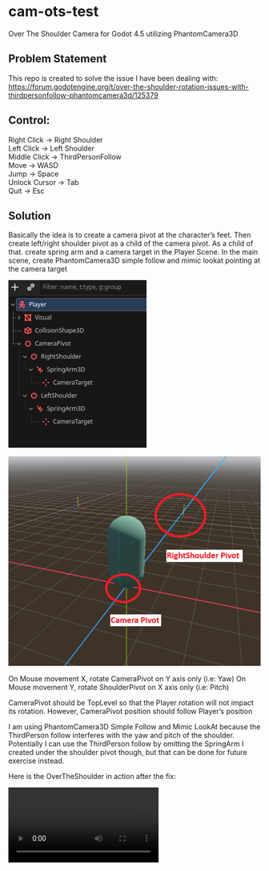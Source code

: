 # cam-ots-test
Over The Shoulder Camera for Godot 4.5 utilizing PhantomCamera3D

## Problem Statement
This repo is created to solve the issue I have been dealing with:
https://forum.godotengine.org/t/over-the-shoulder-rotation-issues-with-thirdpersonfollow-phantomcamera3d/125379

## Control:
Right Click -> Right Shoulder \
Left Click -> Left Shoulder \
Middle Click -> ThirdPersonFollow \
Move -> WASD \
Jump -> Space \
Unlock Cursor -> Tab \
Quit -> Esc

## Solution
Basically the idea is to create a camera pivot at the character’s feet. Then create left/right shoulder pivot as a child of the camera pivot. As a child of that. create spring arm and a camera target in the Player Scene. In the main scene, create PhantomCamera3D simple follow and mimic lookat pointing at the camera target

![alt text](resources/inspector.png)

![alt text](resources/scene_view.png)

On Mouse movement X, rotate CameraPivot on Y axis only (i.e: Yaw)
On Mouse movement Y, rotate ShoulderPivot on X axis only (i.e: Pitch)

CameraPivot should be TopLevel so that the Player rotation will not impact its rotation. However, CameraPivot position should follow Player’s position

I am using PhantomCamera3D Simple Follow and Mimic LookAt because the ThirdPerson follow interferes with the yaw and pitch of the shoulder. Potentially I can use the ThirdPerson follow by omitting the SpringArm I created under the shoulder pivot though, but that can be done for future exercise instead.

Here is the OverTheShoulder in action after the fix:

<video controls src="resources/solution.mp4" title="Title"></video>
